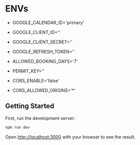 # ENVs

- GOOGLE_CALENDAR_ID='primary'
- GOOGLE_CLIENT_ID=''
- GOOGLE_CLIENT_SECRET=''
- GOOGLE_REFRESH_TOKEN=''

- ALLOWED_BOOKING_DAYS='7'

- PERMIT_KEY=''

- CORS_ENABLE='false'
- CORS_ALLOWED_ORIGINS='*'

## Getting Started

First, run the development server:

```bash
npm run dev
```


Open [http://localhost:3000](http://localhost:3000) with your browser to see the result.
